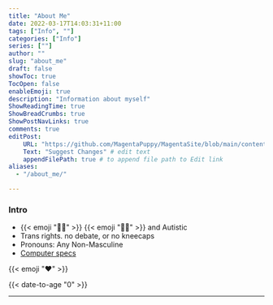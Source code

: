```yaml
---
title: "About Me"
date: 2022-03-17T14:03:31+11:00
tags: ["Info", ""]
categories: ["Info"]
series: [""]
author: ""
slug: "about_me"
draft: false
showToc: true
TocOpen: false
enableEmoji: true
description: "Information about myself"
ShowReadingTime: true
ShowBreadCrumbs: true
ShowPostNavLinks: true
comments: true
editPost:
    URL: "https://github.com/MagentaPuppy/MagentaSite/blob/main/content"
    Text: "Suggest Changes" # edit text
    appendFilePath: true # to append file path to Edit link
aliases:
  - "/about_me/"

---
```


### Intro

- {{< emoji ":transgender_flag:" >}} {{< emoji ":rainbow_flag:" >}} and Autistic
- Trans rights. no debate, or no kneecaps
- Pronouns: Any Non-Masculine
- [Computer specs](https://magentapuppy.me/specs) 

{{< emoji ":heart:" >}}

{{< date-to-age "0" >}}

---
